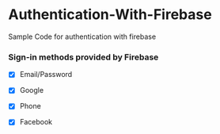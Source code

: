 # Authentication-With-Firebase
Sample Code for authentication with firebase

### Sign-in methods provided by Firebase

- [x] Email/Password
- [x] Google
- [x] Phone
- [x] Facebook


